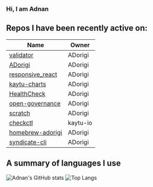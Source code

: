 ### Hi, I am Adnan

## Repos I have been recently active on:
| Name | Owner |
|------|--------------|
| [validator](https://github.com/ADorigi/validator) | ADorigi |
| [ADorigi](https://github.com/ADorigi/ADorigi) | ADorigi |
| [responsive_react](https://github.com/ADorigi/responsive_react) | ADorigi |
| [kaytu-charts](https://github.com/ADorigi/kaytu-charts) | ADorigi |
| [HealthCheck](https://github.com/ADorigi/HealthCheck) | ADorigi |
| [open-governance](https://github.com/ADorigi/open-governance) | ADorigi |
| [scratch](https://github.com/ADorigi/scratch) | ADorigi |
| [checkctl](https://github.com/kaytu-io/checkctl) | kaytu-io |
| [homebrew-adorigi](https://github.com/ADorigi/homebrew-adorigi) | ADorigi |
| [syndicate-cli](https://github.com/ADorigi/syndicate-cli) | ADorigi |

## A summary of languages I use
![Adnan's GitHub stats](https://github-readme-stats.vercel.app/api?username=adorigi)  ![Top Langs](https://github-readme-stats.vercel.app/api/top-langs/?username=adorigi)
